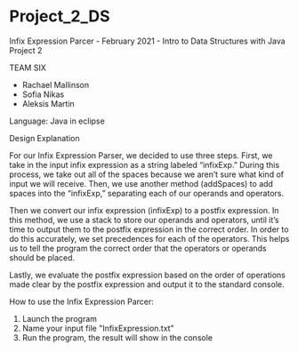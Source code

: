 # Project_2_DS


Infix Expression Parcer - February 2021 - Intro to Data Structures with Java Project 2

TEAM SIX
- Rachael Mallinson
- Sofia Nikas
- Aleksis Martin

Language: Java in eclipse

Design Explanation

For our Infix Expression Parser, we decided to use three steps. First, we  take in the input infix expression as a string labeled “infixExp.” During this process, we take out all of the spaces because we aren’t sure what kind of input we will receive. Then, we use another method (addSpaces) to add spaces into the “infixExp,” separating each of our operands and operators. 
  
Then we  convert our infix expression (infixExp) to a postfix expression. In this method,  we use a stack to store our operands and operators, until it’s time to output them to the postfix expression in the correct order. In order to do this accurately, we set precedences for each of the operators. This helps us to tell the program the correct order that the operators or operands should be placed.  
  
Lastly, we evaluate the postfix expression based on the order of operations made clear by the postfix expression and output it to the standard console. 

How to use the Infix Expression Parcer:
1) Launch the program
2) Name your input file "InfixExpression.txt"
3) Run the program, the result will show in the console
